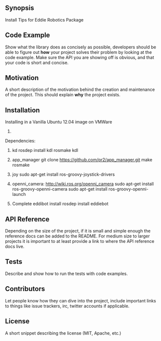 ## Synopsis

Install Tips for Eddie Robotics Package


## Code Example

Show what the library does as concisely as possible, developers should be able to figure out **how** your project solves their problem by looking at the code example. Make sure the API you are showing off is obvious, and that your code is short and concise.

## Motivation

A short description of the motivation behind the creation and maintenance of the project. This should explain **why** the project exists.

## Installation

Installing in a Vanilla Ubuntu 12.04 image on VMWare

1. 

Dependencies:
1. kd
      rosdep install kdl
      rosmake kdl
2. app_manager
      git clone https://github.com/pr2/app_manager.git
      make
      rosmake
3. joy
      sudo apt-get install ros-groovy-joystick-drivers
4. openni_camera: http://wiki.ros.org/openni_camera
      sudo apt-get install ros-groovy-openni-camera
      sudo apt-get install ros-groovy-openni-launch  

5. Complete eddibot install
      rosdep install eddiebot

## API Reference

Depending on the size of the project, if it is small and simple enough the reference docs can be added to the README. For medium size to larger projects it is important to at least provide a link to where the API reference docs live.

## Tests

Describe and show how to run the tests with code examples.

## Contributors

Let people know how they can dive into the project, include important links to things like issue trackers, irc, twitter accounts if applicable.

## License

A short snippet describing the license (MIT, Apache, etc.)
